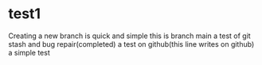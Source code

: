 # test1
Creating a new branch is quick and simple
this is branch main
a test of git stash and bug repair(completed)
a test on github(this line writes on github)
a simple test
